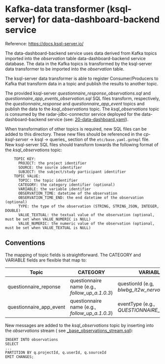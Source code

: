 # Kafka-data transformer (ksql-server) for data-dashboard-backend service

Reference: https://docs.ksql-server.io/

The data-dashboard-backend service uses data derived from Kafka topics imported into the _observation_ table
data-dashboard-backend service database. The data in the Kafka topics is transformed by the ksql-server data transformer
to be imported into the _observation_ table.

The ksql-server data transformer is able to register Consumer/Producers to Kafka that transform data in a topic and
publish the results to another topic.

The provided ksql-server _questionnaire_response_observations.sql_ and _questionnaire_app_events_observation.sql_ SQL files
transform, respectively, the _questionnaire_response_ and _questionnaire_app_event_ topics and publish the data to the
_ksql_observations_ topic. The _ksql_observations_ topic is consumed by the radar-jdbc-connector service deployed for the
data-dashboard-backend service (see: [20-data-dashboard.yaml](../helmfile.d/20-dashboard.yaml)).

When transformation of other topics is required, new SQL files can be added to this directory. These new files should be
referenced in the _cp-ksql-server_ -> ksql -> queries_ section of the `etc/base.yaml.gotmpl` file. New ksql-server SQL
files should transform towards the following format of the _ksql_observations_ topic:

```
    TOPIC KEY:
      PROJECT: the project identifier
      SOURCE: the source identifier
      SUBJECT: the subject/study participant identifier
    TOPIC VALUE:
      TOPIC: the topic identifier
      CATEGORY: the category identifier (optional)
      VARIABLE: the variable identifier
      OBSERVATION_TIME: datetime of the observation
      OBSERVATION_TIME_END: the end datetime of the observation (optional)
      TYPE: the type of the observation (STRING, STRING_JSON, INTEGER, DOUBLE)
      VALUE_TEXTUAL: the textual value of the observation (optional, must be set when VALUE_NUMERIC is NULL)
      VALUE_NUMERIC: the numeric value of the observation (optional, must be set when VALUE_TEXTUAL is NULL)
```

## Conventions

The mapping of topic fields is straightforward. The CATEGORY and VARIABLE fields are flexible that map to:

| Topic                   | CATEGORY                                        | VARIABLE                                  | VALUE              |
|-------------------------|-------------------------------------------------|-------------------------------------------|--------------------|
| questionnaire_reponse   | questionnaire name (e.g., _follow_up_a.1.0.3_)  | questionId (e.g, _blwbg_lt2w_nervous_)    | answer to question |
| questionnaire_app_event | questionnaire name (e.g., _follow_up_a.1.0.3_)  | eventType (e.g., _QUESTIONNAIRE_STARTED_) | event metadata     |


New messages are added to the _ksql_observations_ topic by inserting into the _observations_ stream (
see [_base_observations_stream.sql](_base_observations_stream.sql)):

```
INSERT INTO observations
SELECT
...
PARTITION BY q.projectId, q.userId, q.sourceId
EMIT CHANGES;
```